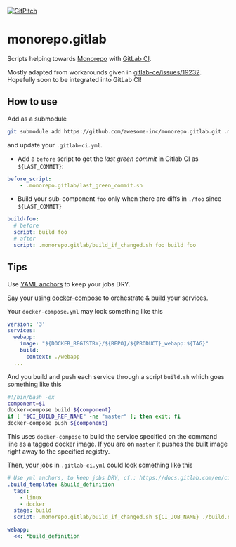 [![GitPitch](https://gitpitch.com/assets/badge.svg)](https://gitpitch.com/awesome-inc/hello.gitlab.monorepo/master)

# monorepo.gitlab

Scripts helping towards [Monorepo](https://medium.com/@maoberlehner/monorepos-in-the-wild-33c6eb246cb9) with [GitLab CI](https://docs.gitlab.com/ee/ci/yaml/).

Mostly adapted from workarounds given in [gitlab-ce/issues/19232](https://gitlab.com/gitlab-org/gitlab-ce/issues/19232).
Hopefully soon to be integrated into GitLab CI!

## How to use

Add as a submodule

```bash
git submodule add https://github.com/awesome-inc/monorepo.gitlab.git .monorepo.gitlab
```

and update your `.gitlab-ci.yml`.

- Add a `before` script to get the *last green commit* in Gitlab CI as `${LAST_COMMIT}`:

```yml
before_script:
    - .monorepo.gitlab/last_green_commit.sh
```

- Build your sub-component `foo` only when there are diffs in `./foo` since `${LAST_COMMIT}`

```yml
build-foo:
  # before
  script: build foo
  # after
  script: .monorepo.gitlab/build_if_changed.sh foo build foo
```

## Tips

Use [YAML anchors](http://blog.daemonl.com/2016/02/yaml.html#yaml-anchors-references-extend) to keep your jobs DRY.

Say your using [docker-compose](https://docs.docker.com/compose/) to orchestrate & build your services.

Your `docker-compose.yml` may look something like this

```yml
version: '3'
services:
  webapp:
    image: "${DOCKER_REGISTRY}/${REPO}/${PRODUCT}_webapp:${TAG}"
    build:
      context: ./webapp
  ...
```

And you build and push each service through a script `build.sh` which goes something like this

```bash
#!/bin/bash -ex
component=$1
docker-compose build ${component}
if [ "$CI_BUILD_REF_NAME" -ne "master" ]; then exit; fi
docker-compose push ${component}
```

This uses `docker-compose` to build the service specified on the command line as a tagged docker image.
If you are on `master` it pushes the built image right away to the specified registry.

Then, your jobs in `.gitlab-ci.yml` could look something like this

```yml
# Use yml anchors, to keep jobs DRY, cf.: https://docs.gitlab.com/ee/ci/yaml/#anchors
.build_template: &build_definition
  tags:
    - linux
    - docker
  stage: build
  script: .monorepo.gitlab/build_if_changed.sh ${CI_JOB_NAME} ./build.sh ${CI_JOB_NAME}

webapp:
  <<: *build_definition
```